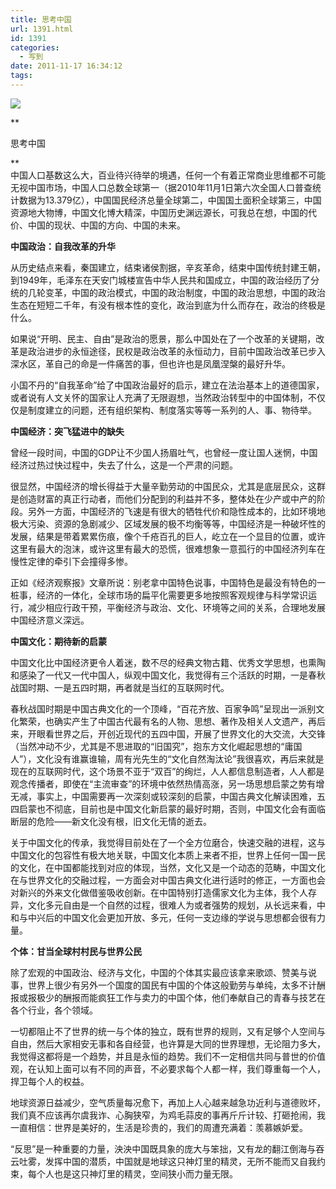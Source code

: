 ```yaml
---
title: 思考中国
url: 1391.html
id: 1391
categories:
  - 写到
date: 2011-11-17 16:34:12
tags:
---
```


![](http://photo.guolaijie.com/rooufer/attachments/month_1111/220111117163115.jpg)  
  
**

思考中国

**  
中国人口基数这么大，百业待兴待举的境遇，任何一个有着正常商业思维都不可能无视中国市场，中国人口总数全球第一（据2010年11月1日第六次全国人口普查统计数据为13.379亿），中国国民经济总量全球第二，中国国土面积全球第三，中国资源地大物博，中国文化博大精深，中国历史渊远源长，可我总在想，中国的代价、中国的现状、中国的方向、中国的未来。  
  
**中国政治：自我改革的升华**  
  
从历史结点来看，秦国建立，结束诸侯割据，辛亥革命，结束中国传统封建王朝，到1949年，毛泽东在天安门城楼宣告中华人民共和国成立，中国的政治经历了分统的几轮变革，中国的政治模式，中国的政治制度，中国的政治思想，中国的政治生态在短短二千年，有没有根本性的变化，政治到底为什么而存在，政治的终极是什么。  
  
如果说“开明、民主、自由”是政治的愿景，那么中国处在了一个改革的关键期，改革是政治进步的永恒途径，民权是政治改革的永恒动力，目前中国政治改革已步入深水区，革自己的命是一件痛苦的事，但也许也是凤凰涅槃的最好升华。  
  
小国不丹的“自我革命”给了中国政治最好的启示，建立在法治基本上的道德国家，或者说有人文关怀的国家让人充满了无限遐想，当然政治转型中的中国体制，不仅仅是制度建立的问题，还有组织架构、制度落实等等一系列的人、事、物待举。  
  
**中国经济：突飞猛进中的缺失**  
  
曾经一段时间，中国的GDP让不少国人扬眉吐气，也曾经一度让国人迷惘，中国经济过热过快过程中，失去了什么，这是一个严肃的问题。  
  
很显然，中国经济的增长得益于大量辛勤劳动的中国民众，尤其是底层民众，这群是创造财富的真正行动者，而他们分配到的利益并不多，整体处在少产或中产的阶段。另外一方面，中国经济的飞速是有很大的牺牲代价和隐性成本的，比如环境地极大污染、资源的急剧减少、区域发展的极不均衡等等，中国经济是一种破坏性的发展，结果是带着累累伤痕，像个千疮百孔的巨人，屹立在一个显目的位置，或许这里有最大的泡沫，或许这里有最大的恐慌，很难想象一意孤行的中国经济列车在慢性定律的牵引下会撞得多惨。  
  
正如《经济观察报》文章所说：别老拿中国特色说事，中国特色是最没有特色的一桩事，经济的一体化，全球市场的扁平化需要更多地按照客观规律与科学常识运行，减少相应行政干预，平衡经济与政治、文化、环境等之间的关系，合理地发展中国经济意义深远。  
  
**中国文化：期待新的启蒙**  
  
中国文化比中国经济更令人着迷，数不尽的经典文物古籍、优秀文学思想，也熏陶和感染了一代又一代中国人，纵观中国文化，我觉得有三个活跃的时期，一是春秋战国时期、一是五四时期，再者就是当红的互联网时代。  
  
春秋战国时期是中国古典文化的一个顶峰，“百花齐放、百家争鸣”呈现出一派别文化繁荣，也确实产生了中国古代最有名的人物、思想、著作及相关人文遗产，再后来，开眼看世界之后，开创近现代的五四中国，开展了世界文化的大交流，大交锋（当然冲动不少，尤其是不思进取的“旧国究”，抱东方文化崛起思想的“庸国人”），文化没有谁赢谁输，周有光先生的“文化自然淘汰论”我很喜欢，再后来就是现在的互联网时代，这个场景不亚于“双百”的绚烂，人人都信息制造者，人人都是观念传播者，即使在“主流审查”的环境中依然热情高涨，另一场思想启蒙之势有增无减，事实上，中国需要再一次深刻或较深刻的启蒙，中国古典文化解读困难，五四启蒙也不彻底，目前也是中国文化新启蒙的最好时期，否则，中国文化会有面临断层的危险——新文化没有根，旧文化无情的逝去。  
  
关于中国文化的传承，我觉得目前处在了一个全方位磨合，快速交融的进程，这与中国文化的包容性有极大地关联，中国文化本质上来者不拒，世界上任何一国一民的文化，在中国都能找到对应的体现，当然，文化又是一个动态的范畴，中国文化在与世界文化的交融过程，一方面会对中国古典文化进行适时的修正，一方面也会对新兴的外来文化做借鉴吸收创新。在中国特别打造儒家文化为主体，我个人存异，文化多元自由是一个自然的过程，很难人为或者强势的规划，从长远来看，中和与中兴后的中国文化会更加开放、多元，任何一支边缘的学说与思想都会很有力量。  
  
**个体：甘当全球村村民与世界公民**  
  
除了宏观的中国政治、经济与文化，中国的个体其实最应该拿来歌颂、赞美与说事，世界上很少有另外一个国度的国民有中国的个体这般勤劳与单纯，太多不计酬报或报极少的酬报而能疯狂工作与卖力的中国个体，他们奉献自己的青春与技艺在各个行业，各个领域。  
  
一切都阻止不了世界的统一与个体的独立，既有世界的规则，又有足够个人空间与自由，然后大家相安无事和各自经营，也许算是大同的世界理想，无论阻力多大，我觉得这都将是一个趋势，并且是永恒的趋势。我们不一定相信共同与普世的价值观，在认知上面可以有不同的声音，不必要求每个人都一样，我们尊重每一个人，捍卫每个人的权益。  
  
地球资源日益减少，空气质量每况愈下，再加上人心越来越急功近利与道德败坏，我们真不应该再尔虞我诈、心胸狭窄，为鸡毛蒜皮的事再斤斤计较、打砸抢闹，我一直相信：世界是美好的，生活是珍贵的，我们的周遭充满着：羡慕嫉妒爱。  
  
“反思”是一种重要的力量，泱泱中国既具象的庞大与笨拙，又有龙的翻江倒海与吞云吐雾，发挥中国的潜质，中国就是地球这只神灯里的精灵，无所不能而又自我约束，每个人也是这只神灯里的精灵，空间狭小而力量无限。